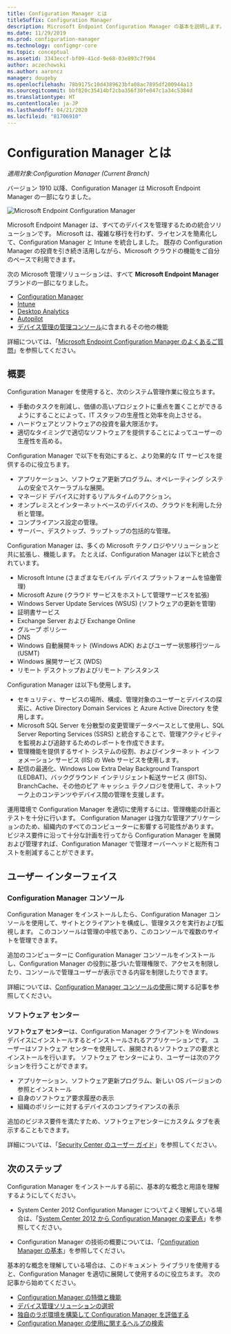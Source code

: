 ```yaml
---
title: Configuration Manager とは
titleSuffix: Configuration Manager
description: Microsoft Endpoint Configuration Manager の基本を説明します。
ms.date: 11/29/2019
ms.prod: configuration-manager
ms.technology: configmgr-core
ms.topic: conceptual
ms.assetid: 3343eccf-bf09-41cd-9e68-03e893c7f904
author: aczechowski
ms.author: aaroncz
manager: dougeby
ms.openlocfilehash: 78b9175c10d4389623bfa08ac7895df200944a13
ms.sourcegitcommit: bbf820c35414bf2cba356f30fe047c1a34c5384d
ms.translationtype: HT
ms.contentlocale: ja-JP
ms.lasthandoff: 04/21/2020
ms.locfileid: "81706910"
---
```

# <a name="what-is-configuration-manager"></a>Configuration Manager とは

*適用対象:Configuration Manager (Current Branch)*

バージョン 1910 以降、Configuration Manager は Microsoft Endpoint Manager の一部になりました。

![Microsoft Endpoint Configuration Manager](media/4960084-endpoint-manager-logo.png)

Microsoft Endpoint Manager は、すべてのデバイスを管理するための統合ソリューションです。 Microsoft は、複雑な移行を行わず、ライセンスを簡素化して、Configuration Manager と Intune を統合しました。 既存の Configuration Manager の投資を引き続き活用しながら、Microsoft クラウドの機能をご自分のペースで利用できます。

次の Microsoft 管理ソリューションは、すべて **Microsoft Endpoint Manager** ブランドの一部になりました。

- [Configuration Manager](https://docs.microsoft.com/configmgr)
- [Intune](https://docs.microsoft.com/intune)
- [Desktop Analytics](../../desktop-analytics/overview.md)
- [Autopilot](https://docs.microsoft.com/intune/enrollment/enrollment-autopilot)
- [デバイス管理の管理コンソール](https://go.microsoft.com/fwlink/?linkid=2109094)に含まれるその他の機能

詳細については、「[Microsoft Endpoint Configuration Manager のよくあるご質問](microsoft-endpoint-manager-faq.md)」を参照してください。

## <a name="introduction"></a>概要

Configuration Manager を使用すると、次のシステム管理作業に役立ちます。

- 手動のタスクを削減し、価値の高いプロジェクトに重点を置くことができるようにすることによって、IT スタッフの生産性と効率を向上させる。  
- ハードウェアとソフトウェアの投資を最大限活かす。  
- 適切なタイミングで適切なソフトウェアを提供することによってユーザーの生産性を高める。  

Configuration Manager で以下を有効にすると、より効果的な IT サービスを提供するのに役立ちます。

- アプリケーション、ソフトウェア更新プログラム、オペレーティング システムの安全でスケーラブルな展開。
- マネージド デバイスに対するリアルタイムのアクション。
- オンプレミスとインターネットベースのデバイスの、クラウドを利用した分析と管理。
- コンプライアンス設定の管理。  
- サーバー、デスクトップ、ラップトップの包括的な管理。

Configuration Manager は、多くの Microsoft テクノロジやソリューションと共に拡張し、機能します。 たとえば、Configuration Manager は以下と統合されています。  

- Microsoft Intune (さまざまなモバイル デバイス プラットフォームを協働管理)
- Microsoft Azure (クラウド サービスをホストして管理サービスを拡張)
- Windows Server Update Services (WSUS) (ソフトウェアの更新を管理)
- 証明書サービス
- Exchange Server および Exchange Online
- グループ ポリシー
- DNS
- Windows 自動展開キット (Windows ADK) およびユーザー状態移行ツール (USMT)
- Windows 展開サービス (WDS)
- リモート デスクトップおよびリモート アシスタンス

Configuration Manager は以下も使用します。  

- セキュリティ、サービスの場所、構成、管理対象のユーザーとデバイスの探索に、Active Directory Domain Services と Azure Active Directory を使用します。  
- Microsoft SQL Server を分散型の変更管理データベースとして使用し、SQL Server Reporting Services (SSRS) と統合することで、管理アクティビティを監視および追跡するためのレポートを作成できます。  
- 管理機能を提供するサイト システムの役割、およびインターネット インフォメーション サービス (IIS) の Web サービスを使用します。
- 配信の最適化、Windows Low Extra Delay Background Transport (LEDBAT)、バックグラウンド インテリジェント転送サービス (BITS)、BranchCache、その他のピア キャッシュ テクノロジを使用して、ネットワーク上のコンテンツやデバイス間の管理を支援します。

運用環境で Configuration Manager を適切に使用するには、管理機能の計画とテストを十分に行います。 Configuration Manager は強力な管理アプリケーションのため、組織内のすべてのコンピューターに影響する可能性があります。 ビジネス要件に沿って十分な計画を行ってから Configuration Manager を展開および管理すれば、Configuration Manager で管理オーバーヘッドと総所有コストを削減することができます。  

## <a name="user-interfaces"></a>ユーザー インターフェイス

### <a name="the-configuration-manager-console"></a><a name="BKMK_Console"></a> Configuration Manager コンソール

Configuration Manager をインストールしたら、Configuration Manager コンソールを使用して、サイトとクライアントを構成し、管理タスクを実行および監視します。 このコンソールは管理の中核であり、このコンソールで複数のサイトを管理できます。  

追加のコンピューターに Configuration Manager コンソールをインストールし、Configuration Manager の役割に基づいた管理権限で、アクセスを制限したり、コンソールで管理ユーザーが表示できる内容を制限したりできます。  

詳細については、[Configuration Manager コンソールの使用](../servers/manage/admin-console.md)に関する記事を参照してください。

### <a name="software-center"></a><a name="BKMK_ApplicationCatalog"></a> ソフトウェア センター

**ソフトウェア センター**は、Configuration Manager クライアントを Windows デバイスにインストールするとインストールされるアプリケーションです。 ユーザーはソフトウェア センターを使用して、展開されるソフトウェアの要求とインストールを行います。 ソフトウェア センターにより、ユーザーは次のアクションを行うことができます。  

- アプリケーション、ソフトウェア更新プログラム、新しい OS バージョンの参照とインストール
- 自身のソフトウェア要求履歴の表示
- 組織のポリシーに対するデバイスのコンプライアンスの表示

追加のビジネス要件を満たすため、ソフトウェアセンターにカスタム タブを表示することもできます。

詳細については、「[Security Center のユーザー ガイド](software-center.md)」を参照してください。

## <a name="next-steps"></a>次のステップ

Configuration Manager をインストールする前に、基本的な概念と用語を理解するようにしてください。

- System Center 2012 Configuration Manager についてよく理解している場合は、「[System Center 2012 から Configuration Manager の変更点](../plan-design/changes/what-has-changed-from-configuration-manager-2012.md)」を参照してください。

- Configuration Manager の技術の概要については、「[Configuration Manager の基本](fundamentals.md)」を参照してください。

基本的な概念を理解している場合は、このドキュメント ライブラリを使用すると、Configuration Manager を適切に展開して使用するのに役立ちます。 次の記事から始めてください。

- [Configuration Manager の特徴と機能](../plan-design/changes/features-and-capabilities.md)  
- [デバイス管理ソリューションの選択](../plan-design/choose-a-device-management-solution.md)  
- [独自のラボ環境を構築して Configuration Manager を評価する](../get-started/set-up-your-lab.md)
- [Configuration Manager の使用に関するヘルプの検索](find-help.md)  
